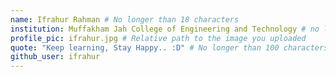```yaml
---
name: Ifrahur Rahman # No longer than 18 characters
institution: Muffakham Jah College of Engineering and Technology # no longer than 58 characters
profile_pic: ifrahur.jpg # Relative path to the image you uploaded
quote: "Keep learning, Stay Happy.. :D" # No longer than 100 characters
github_user: ifrahur
---
```

